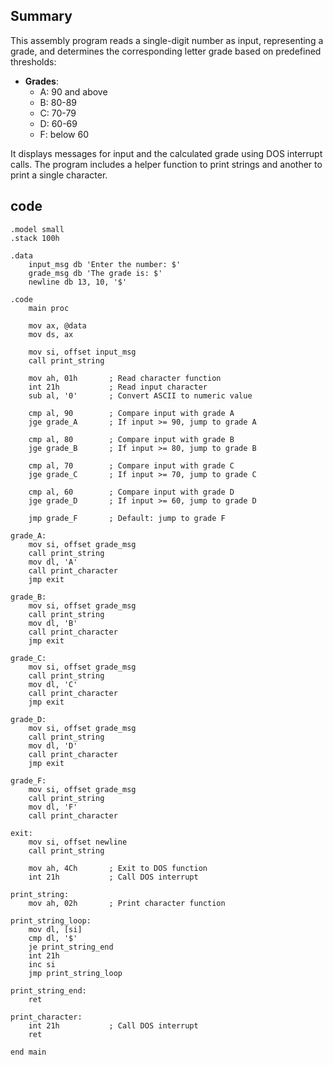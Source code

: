 ## Summary
This assembly program reads a single-digit number as input, representing a grade, and determines the corresponding letter grade based on predefined thresholds:

- **Grades**:
  - A: 90 and above
  - B: 80-89
  - C: 70-79
  - D: 60-69
  - F: below 60

It displays messages for input and the calculated grade using DOS interrupt calls. The program includes a helper function to print strings and another to print a single character.

## code

```
.model small
.stack 100h

.data
    input_msg db 'Enter the number: $'
    grade_msg db 'The grade is: $'
    newline db 13, 10, '$'

.code
    main proc

    mov ax, @data
    mov ds, ax

    mov si, offset input_msg
    call print_string

    mov ah, 01h       ; Read character function
    int 21h           ; Read input character
    sub al, '0'       ; Convert ASCII to numeric value

    cmp al, 90        ; Compare input with grade A
    jge grade_A       ; If input >= 90, jump to grade A

    cmp al, 80        ; Compare input with grade B
    jge grade_B       ; If input >= 80, jump to grade B

    cmp al, 70        ; Compare input with grade C
    jge grade_C       ; If input >= 70, jump to grade C

    cmp al, 60        ; Compare input with grade D
    jge grade_D       ; If input >= 60, jump to grade D

    jmp grade_F       ; Default: jump to grade F

grade_A:
    mov si, offset grade_msg
    call print_string
    mov dl, 'A'
    call print_character
    jmp exit

grade_B:
    mov si, offset grade_msg
    call print_string
    mov dl, 'B'
    call print_character
    jmp exit

grade_C:
    mov si, offset grade_msg
    call print_string
    mov dl, 'C'
    call print_character
    jmp exit

grade_D:
    mov si, offset grade_msg
    call print_string
    mov dl, 'D'
    call print_character
    jmp exit

grade_F:
    mov si, offset grade_msg
    call print_string
    mov dl, 'F'
    call print_character

exit:
    mov si, offset newline
    call print_string

    mov ah, 4Ch       ; Exit to DOS function
    int 21h           ; Call DOS interrupt

print_string:
    mov ah, 02h       ; Print character function

print_string_loop:
    mov dl, [si]
    cmp dl, '$'
    je print_string_end
    int 21h
    inc si
    jmp print_string_loop

print_string_end:
    ret

print_character:
    int 21h           ; Call DOS interrupt
    ret

end main

```
